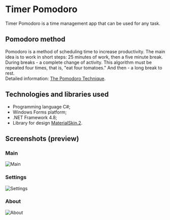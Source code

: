 # Timer Pomodoro
Timer Pomodoro is a time management app that can be used for any task.
## Pomodoro method
Pomodoro is a method of scheduling time to increase productivity. The main idea is to work in short steps: 25 minutes of work, then a five minute break. 
During breaks - a complete change of activity. This algorithm must be repeated four times, that is, "eat four tomatoes." And then - a long break to rest.</br>
Detailed information: [The Pomodoro Technique](https://lifehacker.com/productivity-101-a-primer-to-the-pomodoro-technique-1598992730).
## Technologies and libraries used
- Programming language C#;
- Windows Forms platform;
- .NET Framework 4.8;
- Library for design [MaterialSkin.2](https://github.com/leocb/MaterialSkin).
## Screenshots (preview)
### Main
![Main](https://user-images.githubusercontent.com/47049219/132279884-771beb0b-1fa4-41e7-b0b8-8d91061b1b98.png)
### Settings
![Settings](https://user-images.githubusercontent.com/47049219/132279979-45c3c7b2-323b-47a9-a261-e95db357753d.png)
### About
![About](https://user-images.githubusercontent.com/47049219/132280001-91706611-22aa-4b47-9f02-d10666a773c4.png)
